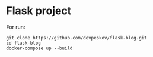 # Flask project

For run:
```
git clone https://github.com/devpeskov/flask-blog.git
cd flask-blog
docker-compose up --build
```
